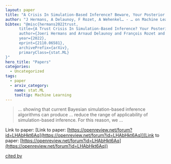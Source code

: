 ```yaml
---
layout: paper
title: "A Crisis In Simulation-Based Inference? Beware, Your Posterior Approximations Can Be Unfaithful"
author: "J Hermans, A Delaunoy, F Rozet, A Wehenkel… - … on Machine Learning … - openreview.net"
bibtex: "@misc{hermans2022trust,
      title={A Trust Crisis In Simulation-Based Inference? Your Posterior Approximations Can Be Unfaithful}, 
      author={Joeri Hermans and Arnaud Delaunoy and François Rozet and Antoine Wehenkel and Volodimir Begy and Gilles Louppe},
      year={2022},
      eprint={2110.06581},
      archivePrefix={arXiv},
      primaryClass={stat.ML}
}"
hero_title: "Papers"
categories:
  - Uncategorized
tags:
  - paper
  - arxiv_category:
    name: stat.ML
    tooltip: Machine Learning
---
```

>… showing that current Bayesian simulation-based inference algorithms can produce … reduce the range of applicability of simulation-based inference. For this reason, we …

Link to paper: [Link to paper: [https://openreview.net/forum?id=LHAbHkt6Aq](https://openreview.net/forum?id=LHAbHkt6Aq)](Link to paper: [https://openreview.net/forum?id=LHAbHkt6Aq](https://openreview.net/forum?id=LHAbHkt6Aq))

[cited by](https://scholar.google.com/scholar?cites=6138961182332794768&as_sdt=5,44&sciodt=0,44&hl=en&num=20)
